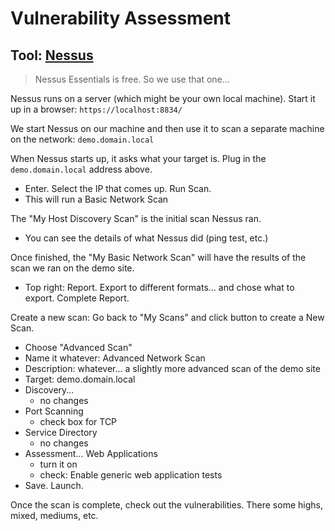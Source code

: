 # Vulnerability Assessment

## Tool: [Nessus](https://www.tenable.com/products/nessus/nessus-essentials)
> Nessus Essentials is free. So we use that one...

Nessus runs on a server (which might be your own local machine). Start it up in a browser: `https://localhost:8834/`

We start Nessus on our machine and then use it to scan a separate machine on the network: `demo.domain.local`

When Nessus starts up, it asks what your target is. Plug in the `demo.domain.local` address above.
- Enter. Select the IP that comes up. Run Scan.
- This will run a Basic Network Scan

The "My Host Discovery Scan" is the initial scan Nessus ran. 
- You can see the details of what Nessus did (ping test, etc.)

Once finished, the "My Basic Network Scan" will have the results of the scan we ran on the demo site.
- Top right: Report.  Export to different formats... and chose what to export. Complete Report.

Create a new scan: Go back to "My Scans" and click button to create a New Scan.
- Choose "Advanced Scan"
- Name it whatever: Advanced Network Scan
- Description: whatever... a slightly more advanced scan of the demo site
- Target: demo.domain.local
- Discovery...
  - no changes
- Port Scanning
  - check box for TCP
- Service Directory
  - no changes
- Assessment... Web Applications
  - turn it on
  - check: Enable generic web application tests
- Save. Launch.

Once the scan is complete, check out the vulnerabilities. There some highs, mixed, mediums, etc.
